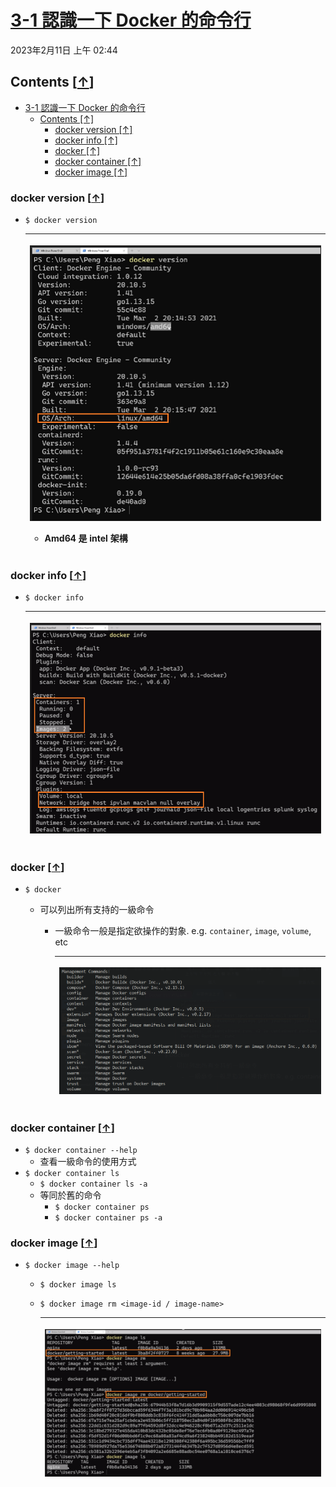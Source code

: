 <!-- This md file is originally converted from onenote -->

# [3-1 認識一下 Docker 的命令行](https://dockertips.readthedocs.io/en/latest/container-quickstart/docker-cli-intro.html)

2023年2月11日
上午 02:44

## Contents [[↑](#3-1-認識一下-docker-的命令行)]

- [3-1 認識一下 Docker 的命令行](#3-1-認識一下-docker-的命令行)
  - [Contents \[↑\]](#contents-)
    - [docker version \[↑\]](#docker-version-)
    - [docker info \[↑\]](#docker-info-)
    - [docker \[↑\]](#docker-)
    - [docker container \[↑\]](#docker-container-)
    - [docker image \[↑\]](#docker-image-)

### docker version [[↑](#3-1-認識一下-docker-的命令行)]

- `$ docker version`

  <table>
    <colgroup>
      <col style="width: 100%" />
    </colgroup>
    <thead>
      <tr class="header">
        <th>
          <p><img src="assets/image001.png" /></p>
          <ul class="incremental">
            <li>
              <p>Amd64 是 intel 架構</p>
            </li>
          </ul>
        </th>
      </tr>
    </thead>
    <tbody>
    </tbody>
  </table>

### docker info [[↑](#3-1-認識一下-docker-的命令行)]

- `$ docker info`

    <table>
      <colgroup>
        <col style="width: 100%" />
      </colgroup>
      <thead>
        <tr class="header">
          <th>
            <p><img src="assets/image002.png" /></p>
          </th>
        </tr>
      </thead>
      <tbody>
      </tbody>
    </table>

### docker [[↑](#3-1-認識一下-docker-的命令行)]

- `$ docker`

  - 可以列出所有支持的一級命令

    - 一級命令一般是指定欲操作的對象. e.g. `container`, `image`, `volume`, etc

        <table>
          <colgroup>
            <col style="width: 100%" />
          </colgroup>
          <thead>
            <tr class="header">
              <th>
                <p><img src="assets/image003.png" /></p>
              </th>
            </tr>
          </thead>
          <tbody>
          </tbody>
        </table>

### docker container [[↑](#3-1-認識一下-docker-的命令行)]

- `$ docker container --help`
  - 查看一級命令的使用方式
- `$ docker container ls`
  - `$ docker container ls -a`
  - 等同於舊的命令
    - `$ docker container ps`
    - `$ docker container ps -a`

### docker image [[↑](#3-1-認識一下-docker-的命令行)]

- `$ docker image --help`
  - `$ docker image ls`
  - `$ docker image rm <image-id / image-name>`

    <table>
      <colgroup>
        <col style="width: 100%" />
      </colgroup>
      <thead>
        <tr class="header">
          <th>
            <p><img src="assets/image004.png" /></p>
          </th>
        </tr>
      </thead>
      <tbody>
      </tbody>
    </table>
